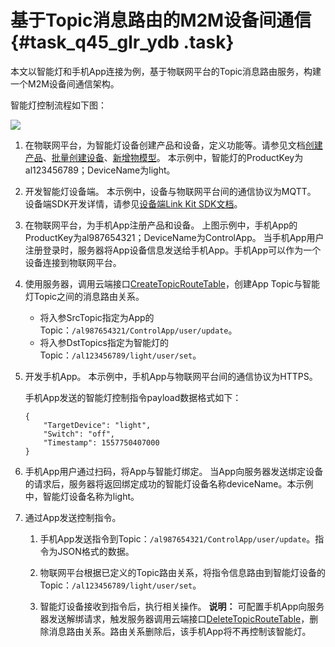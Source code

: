 # 基于Topic消息路由的M2M设备间通信 {#task_q45_glr_ydb .task}

本文以智能灯和手机App连接为例，基于物联网平台的Topic消息路由服务，构建一个M2M设备间通信架构。

智能灯控制流程如下图：

![](http://static-aliyun-doc.oss-cn-hangzhou.aliyuncs.com/assets/img/13912/15688949754210_zh-CN.png)

1.  在物联网平台，为智能灯设备创建产品和设备，定义功能等。请参见文档[创建产品](../../../../intl.zh-CN/用户指南/产品与设备/创建产品.md#)、[批量创建设备](../../../../intl.zh-CN/用户指南/产品与设备/创建设备/批量创建设备.md#)、[新增物模型](../../../../intl.zh-CN/用户指南/产品与设备/物模型/单个添加物模型.md#)。 本示例中，智能灯的ProductKey为al123456789；DeviceName为light。
2.  开发智能灯设备端。 本示例中，设备与物联网平台间的通信协议为MQTT。 设备端SDK开发详情，请参见[设备端Link Kit SDK文档](https://www.alibabacloud.com/help/product/93051.htm)。
3.  在物联网平台，为手机App注册产品和设备。 上图示例中，手机App的ProductKey为al987654321；DeviceName为ControlApp。 当手机App用户注册登录时，服务器将App设备信息发送给手机App。手机App可以作为一个设备连接到物联网平台。
4.  使用服务器，调用云端接口[CreateTopicRouteTable](../../../../intl.zh-CN/云端开发指南/云端API参考/Topic管理/CreateTopicRouteTable.md#)，创建App Topic与智能灯Topic之间的消息路由关系。 
    -   将入参SrcTopic指定为App的Topic：`/al987654321/ControlApp/user/update`。
    -   将入参DstTopics指定为智能灯的Topic：`/al123456789/light/user/set`。
5.  开发手机App。 本示例中，手机App与物联网平台间的通信协议为HTTPS。

    手机App发送的智能灯控制指令payload数据格式如下：

    ``` {#d7e106}
    {
        "TargetDevice": "light", 
        "Switch": "off", 
        "Timestamp": 1557750407000
    }
    ```

6.  手机App用户通过扫码，将App与智能灯绑定。 当App向服务器发送绑定设备的请求后，服务器将返回绑定成功的智能灯设备名称deviceName。本示例中，智能灯设备名称为light。
7.  通过App发送控制指令。 

    1.  手机App发送指令到Topic：`/al987654321/ControlApp/user/update`。指令为JSON格式的数据。

    2.  物联网平台根据已定义的Topic路由关系，将指令信息路由到智能灯设备的Topic：`/al123456789/light/user/set`。
    3.  智能灯设备接收到指令后，执行相关操作。
    **说明：** 可配置手机App向服务器发送解绑请求，触发服务器调用云端接口[DeleteTopicRouteTable](../../../../intl.zh-CN/云端开发指南/云端API参考/Topic管理/DeleteTopicRouteTable.md#)，删除消息路由关系。路由关系删除后，该手机App将不再控制该智能灯。



